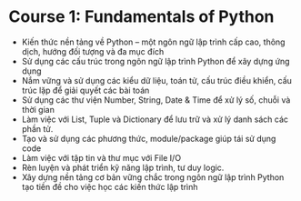# Course 1: Fundamentals of Python

- Kiến thức nền tảng về Python – một ngôn ngữ lập trình cấp cao, thông dịch, hướng đối tượng và đa mục đích
- Sử dụng các cấu trúc trong ngôn ngữ lập trình Python để xây dựng ứng dụng
- Nắm vững và sử dụng các kiểu dữ liệu, toán tử, cấu trúc điều khiển, cấu trúc lặp để giải quyết các bài toán
- Sử dụng các thư viện Number, String, Date & Time để xử lý số, chuỗi và thời gian
- Làm việc với List, Tuple và Dictionary để lưu trữ và xử lý danh sách các phần tử.
- Tạo và sử dụng các phương thức, module/package giúp tái sử dụng code
- Làm việc với tập tin và thư mục với File I/O
- Rèn luyện và phát triển kỹ năng lập trình, tư duy logic.
- Xây dựng nền tảng cơ bản vững chắc trong ngôn ngữ lập trình Python tạo tiền đề cho việc học các kiến thức lập trình
